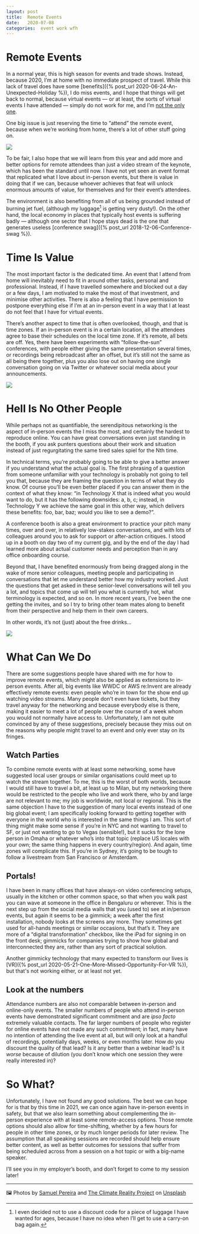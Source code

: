 ```yaml
---
layout: post
title:  Remote Events 
date:   2020-07-08 
categories:  event work wfh 
---
```


# Remote Events


In a normal year, this is high season for events and trade shows. Instead, because 2020, I’m at home with no immediate prospect of travel. While this lack of travel does have some [benefits]({% post_url 2020-06-24-An-Unexpected-Holiday %}), I do miss events, and I hope that things will get back to normal, because virtual events — or at least, the sorts of virtual events I have attended — simply do not work for me, and I’m [not the only one]().

One big issue is just reserving the time to “attend” the remote event, because when we’re working from home, there’s a lot of other stuff going on.

![](/images/tweet-1276179271220973569.png)

To be fair, I also hope that we will learn from this year and add more and better options for remote attendees than just a video stream of the keynote, which has been the standard until now. I have not yet seen an event format that replicated what I love about in-person events, but there is value in doing that if we can, because whoever achieves that feat will unlock enormous amounts of value, for themselves and for their event’s attendees.

The environment is also benefiting from all of us being grounded instead of burning jet fuel, (although my luggage[^1] is getting very dusty!). On the other hand, the local economy in places that typically host events is suffering badly — although one sector that I hope stays dead is the one that generates useless [conference swag]({% post_url 2018-12-06-Conference-swag %}).    

# Time Is Value

The most important factor is the dedicated time. An event that I attend from home will inevitably need to fit in around other tasks, personal and professional. Instead, if I have travelled somewhere and blocked out a day or a few days, I am motivated to make the most of that investment, and minimise other activities. There is also a feeling that I have permission to postpone everything else if I’m at an in-person event in a way that I at least do not feel that I have for virtual events.

There’s another aspect to time that is often overlooked, though, and that is time zones. If an in-person event is in a certain location, all the attendees agree to base their schedules on the local time zone. If it’s remote, all bets are off. Yes, there have been experiments with “follow-the-sun” conferences, with people either giving the same presentation several times, or recordings being rebroadcast after an offset, but it’s still not the same as all being there together, plus you also lose out on having one single conversation going on via Twitter or whatever social media about your announcements.

![](/images/unknown_filename.289.png)

# Hell Is No Other People

While perhaps not as quantifiable, the serendipitous networking is the aspect of in-person events the I miss the most, and certainly the hardest to reproduce online. You can have great conversations even just standing in the booth, if you ask punters questions about their work and situation instead of just regurgitating the same tired sales spiel for the Nth time. 

In technical terms, you’re probably going to be able to give a better answer if you understand what the actual goal is. The first phrasing of a question from someone unfamiliar with your technology is probably not going to tell you that, because they are framing the question in terms of what they do know. Of course you’ll be even better placed if you can answer them in the context of what they know: “in Technology X that is indeed what you would want to do, but it has the following downsides: a, b, c; instead, in Technology Y we achieve the same goal in this other way, which delivers these benefits: foo, bar, baz; would you like to see a demo?”.

A conference booth is also a great environment to practice your pitch many times, over and over, in relatively low-stakes conversations, and with lots of colleagues around you to ask for support or after-action critiques. I stood up in a booth on day two of my current gig, and by the end of the day I had learned more about actual customer needs and perception than in any office onboarding course.

Beyond that, I have benefited enormously from being dragged along in the wake of more senior colleagues, meeting people and participating in conversations that let me understand better how my industry worked. Just the questions that get asked in these senior-level conversations will tell you a lot, and topics that come up will tell you what is currently hot, what terminology is expected, and so on. In more recent years, I’ve been the one getting the invites, and so I try to bring other team mates along to benefit from their perspective and help them in their own careers.

In other words, it’s not (just) about the free drinks…

![](/images/unknown_filename.290.png)

# What Can We Do

There are some suggestions people have shared with me for how to improve remote events, which might also be applied as extensions to in-person events. After all, big events like WWDC or AWS re:Invent are already effectively remote events: even people who’re in town for the show end up watching video streams. Many people don't even have tickets, but they travel anyway for the networking and because everybody else is there, making it easier to meet a lot of people over the course of a week whom you would not normally have access to. Unfortunately, I am not quite convinced by any of these suggestions, precisely because they miss out on the reasons why people might travel to an event and only ever stay on its fringes.

## Watch Parties

To combine remote events with at least some networking, some have suggested local user groups or similar organisations could meet up to watch the stream together. To me, this is the worst of both worlds, because I would still have to travel a bit, at least up to Milan, but my networking there would be restricted to the people who live and work there, who by and large are not relevant to me; my job is worldwide, not local or regional. This is the same objection I have to the suggestion of many local events instead of one big global event; I am specifically looking forward to getting together with everyone in the world who is interested in the same things I am. This sort of thing might make some sense if you’re in NYC and not wanting to travel to SF, or just not wanting to go to Vegas (sensible!), but it sucks for the lone person in Omaha or whatever who’s into that topic (replace US locales with your own; the same thing happens in every country/region). And again, time zones will complicate this. If you’re in Sydney, it’s going to be tough to follow a livestream from San Francisco or Amsterdam.

## Portals!

I have been in many offices that have always-on video conferencing setups, usually in the kitchen or other common space, so that when you walk past you can wave at someone in the office in Bengaluru or wherever. This is the next step up from the social media walls that you (used to) see at in/person events, but again it seems to be a gimmick; a week after the first installation, nobody looks at the screens any more. They sometimes get used for all-hands meetings or similar occasions, but that’s it. They are more of a “digital transformation” checkbox, like the iPad for signing in on the front desk; gimmicks for companies trying to show how global and interconnected they are, rather than any sort of practical solution. 

Another gimmicky technology that many expected to transform our lives is [VR]({% post_url 2020-05-21-One-More-Missed-Opportunity-For-VR %}), but that's not working either, or at least not yet.

## Look at the numbers

Attendance numbers are also not comparable between in-person and online-only events. The smaller numbers of people who attend in-person events have demonstrated significant commitment and are *ipso facto* extremely valuable contacts. The far larger numbers of people who register for online events have not made any such commitment; in fact, many have no intention of attending the live event at all, but will only look at a handful of recordings, potentially days, weeks, or even months later. How do you discount the quality of that lead? Is it any better than a webinar lead? Is it *worse* because of dilution (you don’t know which one session they were really interested in)?

# So What?

Unfortunately, I have not found any good solutions. The best we can hope for is that by this time in 2021, we can once again have in-person events in safety, but that we also learn something about complementing the in-person experience with at least some remote-access options. Those remote options should also allow for time-shifting, whether by a few hours for people in other time zones, or by much longer periods for later review. The assumption that all speaking sessions are recorded should help ensure better content, as well as better outcomes for sessions that suffer from being scheduled across from a session on a hot topic or with a big-name speaker.

I’ll see you in my employer’s booth, and don’t forget to come to my session later!

***
🖼️ Photos by [Samuel Pereira](http://www.samuelpereira.com) and [The Climate Reality Project](http://www.climaterealityproject.org) on [Unsplash](https://www.unsplash.com)

[^1]: I even decided not to use a discount code for a piece of luggage I have wanted for ages, because I have no idea when I’ll get to use a carry-on bag again.

